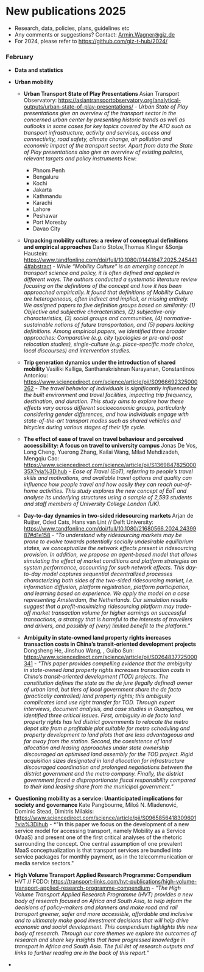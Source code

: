 # New publications 2025 

- Research, data, policies, plans, guidelines etc
- Any comments or suggestions? Contact: Armin.Wagner@giz.de
- For 2024, please refer to https://github.com/giz-t-hub/2024/

### February <a name="February"></a>

- <b> Data and statistics </b>

- <b> Urban mobility </b>

  - <b> Urban Transport State of Play Presentations </b> Asian Transport Observatory: https://asiantransportobservatory.org/analytical-outputs/urban-state-of-play-presentations/ - *Urban State of Play presentations give an overview of the transport sector in the concerned urban center by presenting historic trends as well as outlooks in some cases for key topics covered by the ATO such as transport infrastructure, activity and services, access and connectivity, road safety, climate change, air pollution and economic impact of the transport sector. Apart from data the State of Play presentations also give an overview of existing policies, relevant targets and policy instruments* New:
    - Phnom Penh
    - Bengaluru
    - Kochi
    - Jakarta
    - Kathmandu
    - Karachi
    - Lahore
    - Peshawar
    - Port Moresby
    - Davao City
      
  - <b> Unpacking mobility cultures: a review of conceptual definitions and empirical approaches </b> Dario Stolze,Thomas Klinger &Sonja Haustein: https://www.tandfonline.com/doi/full/10.1080/01441647.2025.2454414#abstract - *While “Mobility Culture” is an emerging concept in transport science and policy, it is often defined and applied in different ways. The authors conducted a systematic literature review focusing on the definitions of the concept and how it has been approached empirically. It found that definitions of Mobility Culture are heterogeneous, often indirect and implicit, or missing entirely. We assigned papers to five definition groups based on similarity: (1) Objective and subjective characteristics, (2) subjective-only characteristics, (3) social groups and communities, (4) normative-sustainable notions of future transportation, and (5) papers lacking definitions. Among empirical papers, we identified three broader approaches: Comparative (e.g. city typologies or pre-and-post relocation studies), single-culture (e.g. place-specific mode choice, local discourses) and intervention studies.*
  - <b> Trip generation dynamics under the introduction of shared mobility </b> Vasiliki Kalliga, Santhanakrishnan Narayanan, Constantinos Antoniou: https://www.sciencedirect.com/science/article/pii/S0966692325000262 - *The travel behavior of individuals is significantly influenced by the built environment and travel facilities, impacting trip frequency, destination, and duration. This study aims to explore how these effects vary across different socioeconomic groups, particularly considering gender differences, and how individuals engage with state-of-the-art transport modes such as shared vehicles and bicycles during various stages of their life cycle.*
  - <b> The effect of ease of travel on travel behaviour and perceived accessibility: A focus on travel to university campus </b> Jonas De Vos, Long Cheng, Yuerong Zhang, 
Kailai Wang, Milad Mehdizadeh, Mengqiu Cao: https://www.sciencedirect.com/science/article/pii/S136984782500035X?via%3Dihub - *Ease of Travel (EoT), referring to people’s travel skills and motivations, and available travel options and quality can influence how people travel and how easily they can reach out-of-home activities. This study explores the new concept of EoT and analyse its underlying structures using a sample of 2,593 students and staff members of University College London (UK).*
  - <b> Day-to-day dynamics in two-sided ridesourcing markets </b> Arjan de Ruijter, Oded Cats, Hans van Lint // Delft University: https://www.tandfonline.com/doi/full/10.1080/21680566.2024.2439987#d1e158 - *"To understand why ridesourcing markets may be prone to evolve towards potentially socially undesirable equilibrium states, we conceptualize the network effects present in ridesourcing provision. In addition, we propose an agent-based model that allows simulating the effect of market conditions and platform strategies on system performance, accounting for such network effects. This day-to-day model captures sequential decentralized processes characterizing both sides of the two-sided ridesourcing market, i.e. information diffusion, platform registration, platform participation, and learning based on experience. We apply the model on a case representing Amsterdam, the Netherlands. Our simulation results suggest that a profit-maximizing ridesourcing platform may trade-off market transaction volume for higher earnings on successful transactions, a strategy that is harmful to the interests of travellers and drivers, and possibly of (very) limited benefit to the platform."*
  - <b> Ambiguity in state-owned land property rights increases transaction costs in China’s transit-oriented development projects </b> Dongsheng He, Jinshuo Wang, , 
Guibo Sun: https://www.sciencedirect.com/science/article/pii/S0264837725000341 - *"This paper provides compelling evidence that the ambiguity in state-owned land property rights increases transaction costs in China’s transit-oriented development (TOD) projects. The constitution defines the state as the de jure (legally defined) owner of urban land, but tiers of local government share the de facto (practically controlled) land property rights; this ambiguity complicates land use right transfer for TOD. Through expert interviews, document analysis, and case studies in Guangzhou, we identified three critical issues. First, ambiguity in de facto land property rights has led district governments to relocate the metro depot site from a profitable plot suitable for metro scheduling and property development to land plots that are less advantageous and far away from the station. Second, the coexistence of land allocation and leasing approaches under state ownership discouraged an optimised land assembly for the TOD project. Rigid acquisition sizes designated in land allocation for infrastructure discouraged coordination and prolonged negotiations between the district government and the metro company. Finally, the district government faced a disproportionate fiscal responsibility compared to their land leasing share from the municipal government."*
- <b> Questioning mobility as a service: Unanticipated implications for society and governance </b> Kate Pangbourne, Miloš N. Mladenović, Dominic Stead, Dimitris Milakis: https://www.sciencedirect.com/science/article/pii/S0965856418309601?via%3Dihub - *"In this paper we focus on the development of a new service model for accessing transport, namely Mobility as a Service (MaaS) and present one of the first critical analyses of the rhetoric surrounding the concept. One central assumption of one prevalent MaaS conceptualization is that transport services are bundled into service packages for monthly payment, as in the telecommunication or media service sectors."
- <b> High Volume Transport Applied Research Programme: Compendium </b> HVT // FCDO: https://transport-links.com/hvt-publications/high-volume-transport-applied-research-programme-compendium - *"The High Volume Transport Applied Research Programme (HVT) provides a new body of research focused on Africa and South Asia, to help inform the decisions of policy-makers and planners and make road and rail transport greener, safer and more accessible, affordable and inclusive and to ultimately make good investment decisions that will help drive economic and social development. This compendium highlights this new body of research. Through our core themes we explore the outcomes of research and share key insights that have progressed knowledge in transport in Africa and South Asia. The full list of research outputs and links to further reading are in the back of this report."*
- 
